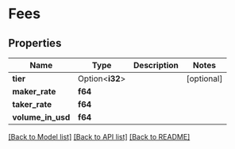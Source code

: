 # Fees

## Properties

Name | Type | Description | Notes
------------ | ------------- | ------------- | -------------
**tier** | Option<**i32**> |  | [optional]
**maker_rate** | **f64** |  | 
**taker_rate** | **f64** |  | 
**volume_in_usd** | **f64** |  | 

[[Back to Model list]](../README.md#documentation-for-models) [[Back to API list]](../README.md#documentation-for-api-endpoints) [[Back to README]](../README.md)


